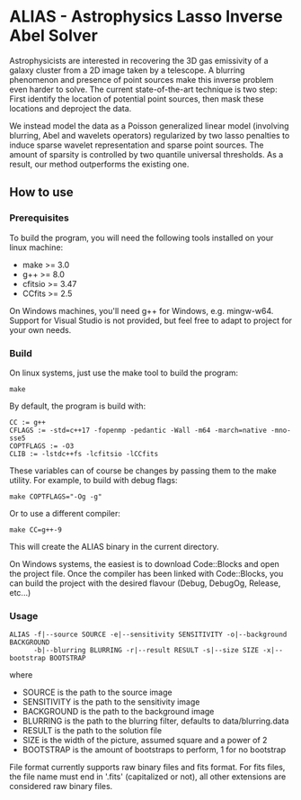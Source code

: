 # ALIAS - Astrophysics Lasso Inverse Abel Solver

Astrophysicists are interested in recovering the 3D gas emissivity of a galaxy cluster from a 2D image taken by a telescope. A blurring phenomenon and presence of point sources make this inverse problem even harder to solve. The current state-of-the-art technique is two step: First identify the location of potential point sources, then mask these locations and deproject the data.  

We instead model the data as a Poisson generalized linear model (involving blurring, Abel and wavelets operators) regularized by two lasso penalties to induce sparse wavelet representation and sparse point sources. The amount of sparsity is controlled by two quantile universal thresholds. As a result, our method outperforms the existing one.

## How to use

### Prerequisites
To build the program, you will need the following tools installed on your linux machine:
* make >= 3.0
* g++ >= 8.0
* cfitsio >= 3.47
* CCfits >= 2.5

On Windows machines, you'll need g++ for Windows, e.g. mingw-w64. Support for Visual Studio is not provided, but feel free to adapt to project for your own needs.

### Build
On linux systems, just use the make tool to build the program:
```
make
```
By default, the program is build with:
```
CC := g++
CFLAGS := -std=c++17 -fopenmp -pedantic -Wall -m64 -march=native -mno-sse5
COPTFLAGS := -O3
CLIB := -lstdc++fs -lcfitsio -lCCfits
```
These variables can of course be changes by passing them to the make utility.
For example, to build with debug flags:
```
make COPTFLAGS="-Og -g"
```
Or to use a different compiler:
```
make CC=g++-9
```
This will create the ALIAS binary in the current directory.


On Windows systems, the easiest is to download Code::Blocks and open the project file. Once the compiler has been linked with Code::Blocks, you can build the project with the desired flavour (Debug, DebugOg, Release, etc...)

### Usage
```
ALIAS -f|--source SOURCE -e|--sensitivity SENSITIVITY -o|--background BACKGROUND
      -b|--blurring BLURRING -r|--result RESULT -s|--size SIZE -x|--bootstrap BOOTSTRAP
```
where
* SOURCE is the path to the source image
* SENSITIVITY is the path to the sensitivity image
* BACKGROUND is the path to the background image
* BLURRING is the path to the blurring filter, defaults to data/blurring.data
* RESULT is the path to the solution file
* SIZE is the width of the picture, assumed square and a power of 2
* BOOTSTRAP is the amount of bootstraps to perform, 1 for no bootstrap

File format currently supports raw binary files and fits format. For fits files, the file name must end in '.fits' (capitalized or not), all other extensions are considered raw binary files.
